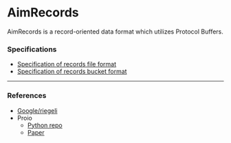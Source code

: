 # AimRecords

AimRecords is a record-oriented data format which utilizes Protocol Buffers.

### Specifications

- [Specification of records file format](records_file_format.md)
- [Specification of records bucket format](records_bucket_format.md)

---

### References

- [Google/riegeli](https://github.com/google/riegeli)
- Proio
  - [Python repo](https://github.com/proio-org/py-proio)
  - [Paper](https://arxiv.org/pdf/1812.03967.pdf)
  